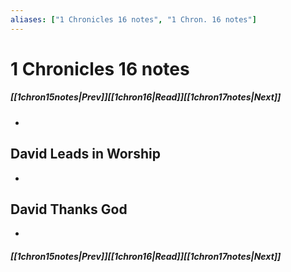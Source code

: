 ```yaml
---
aliases: ["1 Chronicles 16 notes", "1 Chron. 16 notes"]
---
```

# 1 Chronicles 16 notes
##### <span class=arrow-left></span>[[1chron15notes|Prev]]<span class=navigation-separator></span>[[1chron16|Read]]<span class=navigation-separator></span>[[1chron17notes|Next]]<span class=arrow-right></span>
- 
## David Leads in Worship
- 
## David Thanks God
- 
##### <span class=arrow-left></span>[[1chron15notes|Prev]]<span class=navigation-separator></span>[[1chron16|Read]]<span class=navigation-separator></span>[[1chron17notes|Next]]<span class=arrow-right></span>